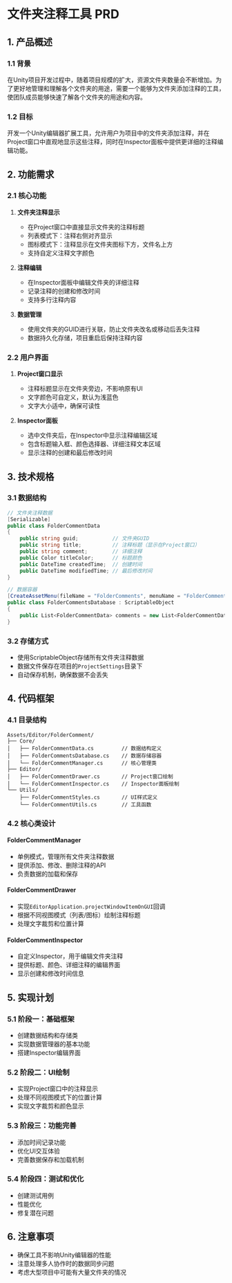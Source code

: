 # 文件夹注释工具 PRD

## 1. 产品概述

### 1.1 背景
在Unity项目开发过程中，随着项目规模的扩大，资源文件夹数量会不断增加。为了更好地管理和理解各个文件夹的用途，需要一个能够为文件夹添加注释的工具，使团队成员能够快速了解各个文件夹的用途和内容。

### 1.2 目标
开发一个Unity编辑器扩展工具，允许用户为项目中的文件夹添加注释，并在Project窗口中直观地显示这些注释，同时在Inspector面板中提供更详细的注释编辑功能。

## 2. 功能需求

### 2.1 核心功能
1. **文件夹注释显示**
   - 在Project窗口中直接显示文件夹的注释标题
   - 列表模式下：注释右侧对齐显示
   - 图标模式下：注释显示在文件夹图标下方，文件名上方
   - 支持自定义注释文字颜色

2. **注释编辑**
   - 在Inspector面板中编辑文件夹的详细注释
   - 记录注释的创建和修改时间
   - 支持多行注释内容

3. **数据管理**
   - 使用文件夹的GUID进行关联，防止文件夹改名或移动后丢失注释
   - 数据持久化存储，项目重启后保持注释内容

### 2.2 用户界面
1. **Project窗口显示**
   - 注释标题显示在文件夹旁边，不影响原有UI
   - 文字颜色可自定义，默认为浅蓝色
   - 文字大小适中，确保可读性

2. **Inspector面板**
   - 选中文件夹后，在Inspector中显示注释编辑区域
   - 包含标题输入框、颜色选择器、详细注释文本区域
   - 显示注释的创建和最后修改时间

## 3. 技术规格

### 3.1 数据结构
```csharp
// 文件夹注释数据
[Serializable]
public class FolderCommentData
{
    public string guid;           // 文件夹GUID
    public string title;          // 注释标题（显示在Project窗口）
    public string comment;        // 详细注释
    public Color titleColor;      // 标题颜色
    public DateTime createdTime;  // 创建时间
    public DateTime modifiedTime; // 最后修改时间
}

// 数据容器
[CreateAssetMenu(fileName = "FolderComments", menuName = "FolderCommentTool/Comments Database")]
public class FolderCommentsDatabase : ScriptableObject
{
    public List<FolderCommentData> comments = new List<FolderCommentData>();
}
```

### 3.2 存储方式
- 使用ScriptableObject存储所有文件夹注释数据
- 数据文件保存在项目的`ProjectSettings`目录下
- 自动保存机制，确保数据不会丢失

## 4. 代码框架

### 4.1 目录结构
```
Assets/Editor/FolderComment/
├── Core/
│   ├── FolderCommentData.cs         // 数据结构定义
│   ├── FolderCommentsDatabase.cs    // 数据存储容器
│   └── FolderCommentManager.cs      // 核心管理类
├── Editor/
│   ├── FolderCommentDrawer.cs       // Project窗口绘制
│   └── FolderCommentInspector.cs    // Inspector面板绘制
└── Utils/
    ├── FolderCommentStyles.cs       // UI样式定义
    └── FolderCommentUtils.cs        // 工具函数
```

### 4.2 核心类设计

#### FolderCommentManager
- 单例模式，管理所有文件夹注释数据
- 提供添加、修改、删除注释的API
- 负责数据的加载和保存

#### FolderCommentDrawer
- 实现`EditorApplication.projectWindowItemOnGUI`回调
- 根据不同视图模式（列表/图标）绘制注释标题
- 处理文字裁剪和位置计算

#### FolderCommentInspector
- 自定义Inspector，用于编辑文件夹注释
- 提供标题、颜色、详细注释的编辑界面
- 显示创建和修改时间信息

## 5. 实现计划

### 5.1 阶段一：基础框架
- 创建数据结构和存储类
- 实现数据管理器的基本功能
- 搭建Inspector编辑界面

### 5.2 阶段二：UI绘制
- 实现Project窗口中的注释显示
- 处理不同视图模式下的位置计算
- 实现文字裁剪和颜色显示

### 5.3 阶段三：功能完善
- 添加时间记录功能
- 优化UI交互体验
- 完善数据保存和加载机制

### 5.4 阶段四：测试和优化
- 创建测试用例
- 性能优化
- 修复潜在问题

## 6. 注意事项
- 确保工具不影响Unity编辑器的性能
- 注意处理多人协作时的数据同步问题
- 考虑大型项目中可能有大量文件夹的情况
